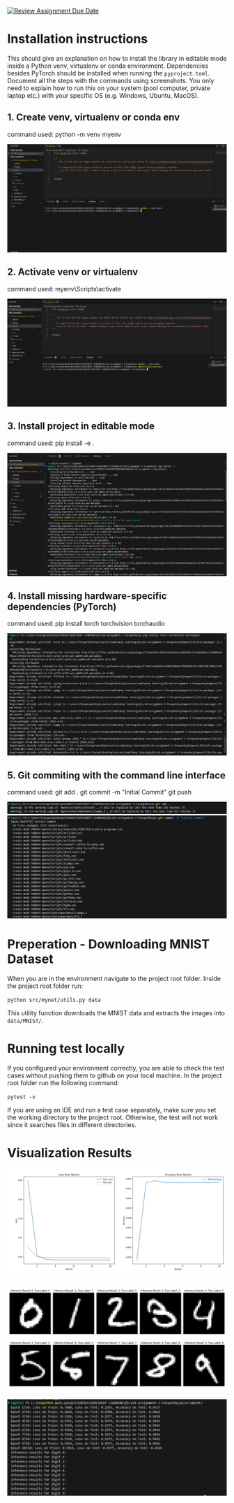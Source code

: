[![Review Assignment Due Date](https://classroom.github.com/assets/deadline-readme-button-24ddc0f5d75046c5622901739e7c5dd533143b0c8e959d652212380cedb1ea36.svg)](https://classroom.github.com/a/mUgQRbhV)
# Installation instructions

This should give an explanation on how to install the library in editable mode inside a Python venv, virtualenv or conda environment. 
Dependencies besides PyTorch should be installed when running the `pyproject.toml`. Document all the steps with the commands using screenshots. 
You only need to explain how to run this on your system (pool computer, private laptop etc.) with your specific OS (e.g. Windows, Ubuntu, MacOS).

## 1. Create venv, virtualenv or conda env
command used: python -m venv myenv

![alt text](images/1.png)

## 2. Activate venv or virtualenv
command used: myenv\Scripts\activate

![alt text](images/2.png)

## 3. Install project in editable mode
command used: pip install -e .

![alt text](images/3.png)

## 4. Install missing hardware-specific dependencies (PyTorch)
command used: pip install torch torchvision torchaudio

![alt text](images/4.png)

## 5. Git commiting with the command line interface
command used: 
git add .
git commit -m "Initial Commit"
git push

![alt text](images/51.png)
![alt text](images/52.png)

# Preperation - Downloading MNIST Dataset

When you are in the environment navigate to the project root folder. Inside the project root folder run:

`python src/mynet/utils.py data`

This utility function downloads the MNIST data and extracts the images into `data/MNIST/`.

# Running test locally

If you configured your environment correctly, you are able to check the test cases without pushing them to github on your local machine. In the project root folder run the following command:

`pytest -v`

If you are using an IDE and run a test case separately, make sure you set the working directory to the project root. Otherwise, the test will not work since it searches files in different directories.

# Visualization Results

![alt text](images/6.png)

![alt text](images/7.png)

![alt text](images/8.png)

